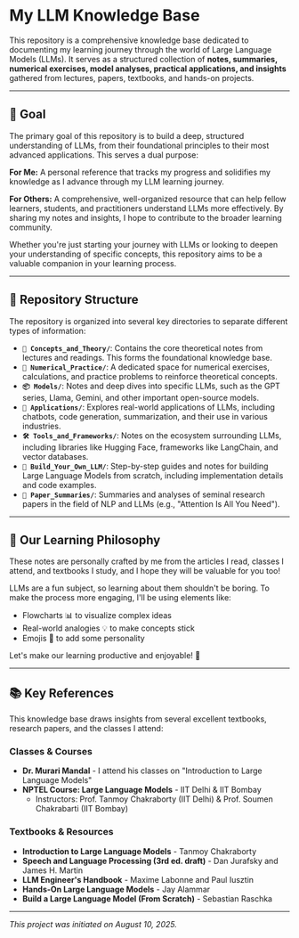 # My LLM Knowledge Base

This repository is a comprehensive knowledge base dedicated to documenting my learning journey through the world of Large Language Models (LLMs). It serves as a structured collection of **notes, summaries, numerical exercises, model analyses, practical applications, and insights** gathered from lectures, papers, textbooks, and hands-on projects.

---

## 🎯 Goal

The primary goal of this repository is to build a deep, structured understanding of LLMs, from their foundational principles to their most advanced applications. This serves a dual purpose:

**For Me:** A personal reference that tracks my progress and solidifies my knowledge as I advance through my LLM learning journey.

**For Others:** A comprehensive, well-organized resource that can help fellow learners, students, and practitioners understand LLMs more effectively. By sharing my notes and insights, I hope to contribute to the broader learning community.

Whether you're just starting your journey with LLMs or looking to deepen your understanding of specific concepts, this repository aims to be a valuable companion in your learning process.

---

## 📂 Repository Structure

The repository is organized into several key directories to separate different types of information:

*   **`🧠 Concepts_and_Theory/`**: Contains the core theoretical notes from lectures and readings. This forms the foundational knowledge base.
*   **`🔢 Numerical_Practice/`**: A dedicated space for numerical exercises, calculations, and practice problems to reinforce theoretical concepts.
*   **`📦 Models/`**: Notes and deep dives into specific LLMs, such as the GPT series, Llama, Gemini, and other important open-source models.
*   **`🚀 Applications/`**: Explores real-world applications of LLMs, including chatbots, code generation, summarization, and their use in various industries.
*   **`🛠️ Tools_and_Frameworks/`**: Notes on the ecosystem surrounding LLMs, including libraries like Hugging Face, frameworks like LangChain, and vector databases.
*   **`🔨 Build_Your_Own_LLM/`**: Step-by-step guides and notes for building Large Language Models from scratch, including implementation details and code examples.
*   **`📜 Paper_Summaries/`**: Summaries and analyses of seminal research papers in the field of NLP and LLMs (e.g., "Attention Is All You Need").

---

## 🌱 Our Learning Philosophy

These notes are personally crafted by me from the articles I read, classes I attend, and textbooks I study, and I hope they will be valuable for you too!

LLMs are a fun subject, so learning about them shouldn't be boring. To make the process more engaging, I'll be using elements like:
*   Flowcharts 📊 to visualize complex ideas
*   Real-world analogies 💡 to make concepts stick
*   Emojis 🥳 to add some personality

Let's make our learning productive and enjoyable! 🚀

---

## 📚 Key References

This knowledge base draws insights from several excellent textbooks, research papers, and the classes I attend:

### Classes & Courses
- **Dr. Murari Mandal** - I attend his classes on "Introduction to Large Language Models"
- **NPTEL Course: Large Language Models** - IIT Delhi & IIT Bombay
  - Instructors: Prof. Tanmoy Chakraborty (IIT Delhi) & Prof. Soumen Chakrabarti (IIT Bombay)

### Textbooks & Resources
- **Introduction to Large Language Models** - Tanmoy Chakraborty
- **Speech and Language Processing (3rd ed. draft)** - Dan Jurafsky and James H. Martin
- **LLM Engineer's Handbook** - Maxime Labonne and Paul Iusztin
- **Hands-On Large Language Models** - Jay Alammar
- **Build a Large Language Model (From Scratch)** - Sebastian Raschka

---

*This project was initiated on August 10, 2025.*
